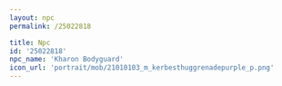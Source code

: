 ```yaml
---
layout: npc
permalink: /25022818

title: Npc
id: '25022818'
npc_name: 'Kharon Bodyguard'
icon_url: 'portrait/mob/21010103_m_kerbesthuggrenadepurple_p.png'
---
```

